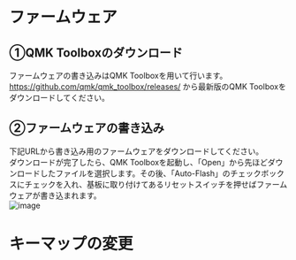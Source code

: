 # ファームウェア
## ①QMK Toolboxのダウンロード
ファームウェアの書き込みはQMK Toolboxを用いて行います。https://github.com/qmk/qmk_toolbox/releases/ から最新版のQMK Toolboxをダウンロードしてください。 
## ②ファームウェアの書き込み
下記URLから書き込み用のファームウェアをダウンロードしてください。 \
ダウンロードが完了したら、QMK Toolboxを起動し、「Open」から先ほどダウンロードしたファイルを選択します。その後、「Auto-Flash」のチェックボックスにチェックを入れ、基板に取り付けてあるリセットスイッチを押せばファームウェアが書き込まれます。 \
![image](https://github.com/pao62/Q-alice/assets/136018293/e1bc2e05-4240-42c2-9af8-e1b2e8c914df)
# キーマップの変更
